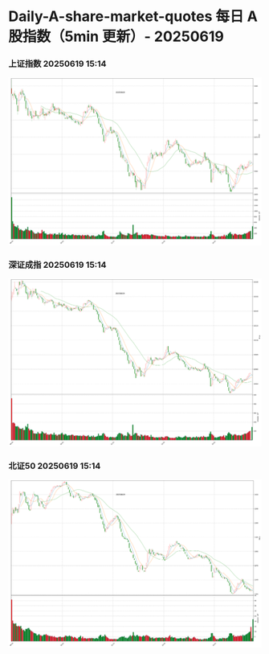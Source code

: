 
# Daily-A-share-market-quotes 每日 A 股指数（5min 更新）- 20250619

### 上证指数 20250619 15:14
![](./fig/2025/6/20250619-sh000001.png)

### 深证成指 20250619 15:14
![](./fig/2025/6/20250619-sz399001.png)

### 北证50 20250619 15:14
![](./fig/2025/6/20250619-bj899050.png)
